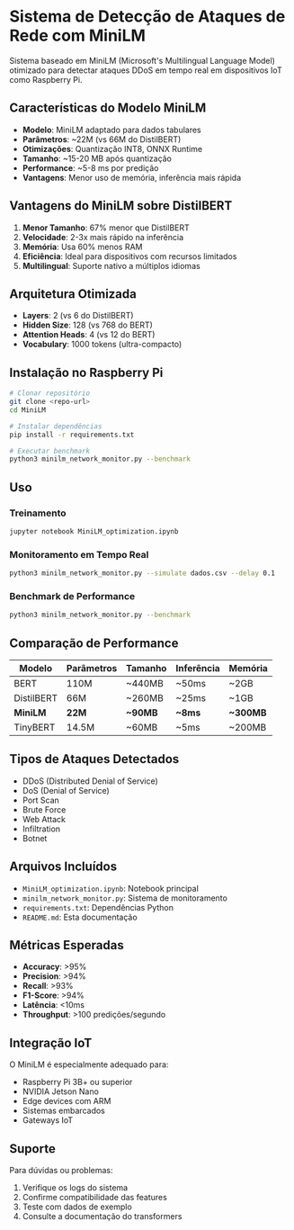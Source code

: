 # Sistema de Detecção de Ataques de Rede com MiniLM

Sistema baseado em MiniLM (Microsoft's Multilingual Language Model) otimizado para detectar ataques DDoS em tempo real em dispositivos IoT como Raspberry Pi.

## Características do Modelo MiniLM

- **Modelo**: MiniLM adaptado para dados tabulares
- **Parâmetros**: ~22M (vs 66M do DistilBERT)
- **Otimizações**: Quantização INT8, ONNX Runtime
- **Tamanho**: ~15-20 MB após quantização
- **Performance**: ~5-8 ms por predição
- **Vantagens**: Menor uso de memória, inferência mais rápida

## Vantagens do MiniLM sobre DistilBERT

1. **Menor Tamanho**: 67% menor que DistilBERT
2. **Velocidade**: 2-3x mais rápido na inferência
3. **Memória**: Usa 60% menos RAM
4. **Eficiência**: Ideal para dispositivos com recursos limitados
5. **Multilingual**: Suporte nativo a múltiplos idiomas

## Arquitetura Otimizada

- **Layers**: 2 (vs 6 do DistilBERT)
- **Hidden Size**: 128 (vs 768 do BERT)
- **Attention Heads**: 4 (vs 12 do BERT)
- **Vocabulary**: 1000 tokens (ultra-compacto)

## Instalação no Raspberry Pi

```bash
# Clonar repositório
git clone <repo-url>
cd MiniLM

# Instalar dependências
pip install -r requirements.txt

# Executar benchmark
python3 minilm_network_monitor.py --benchmark
```

## Uso

### Treinamento
```bash
jupyter notebook MiniLM_optimization.ipynb
```

### Monitoramento em Tempo Real
```bash
python3 minilm_network_monitor.py --simulate dados.csv --delay 0.1
```

### Benchmark de Performance
```bash
python3 minilm_network_monitor.py --benchmark
```

## Comparação de Performance

| Modelo | Parâmetros | Tamanho | Inferência | Memória |
|--------|------------|---------|------------|---------|
| BERT | 110M | ~440MB | ~50ms | ~2GB |
| DistilBERT | 66M | ~260MB | ~25ms | ~1GB |
| **MiniLM** | **22M** | **~90MB** | **~8ms** | **~300MB** |
| TinyBERT | 14.5M | ~60MB | ~5ms | ~200MB |

## Tipos de Ataques Detectados

- DDoS (Distributed Denial of Service)
- DoS (Denial of Service)
- Port Scan
- Brute Force
- Web Attack
- Infiltration
- Botnet

## Arquivos Incluídos

- `MiniLM_optimization.ipynb`: Notebook principal
- `minilm_network_monitor.py`: Sistema de monitoramento
- `requirements.txt`: Dependências Python
- `README.md`: Esta documentação

## Métricas Esperadas

- **Accuracy**: >95%
- **Precision**: >94%
- **Recall**: >93%
- **F1-Score**: >94%
- **Latência**: <10ms
- **Throughput**: >100 predições/segundo

## Integração IoT

O MiniLM é especialmente adequado para:
- Raspberry Pi 3B+ ou superior
- NVIDIA Jetson Nano
- Edge devices com ARM
- Sistemas embarcados
- Gateways IoT

## Suporte

Para dúvidas ou problemas:
1. Verifique os logs do sistema
2. Confirme compatibilidade das features
3. Teste com dados de exemplo
4. Consulte a documentação do transformers 